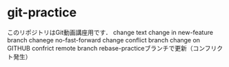 # git-practice
このリポジトリはGit動画講座用です．
change text
change in new-feature branch 
chanege no-fast-forward
change conflict branch
change on GITHUB
confrict remote branch
rebase-practiceブランチで更新（コンフリクト発生）
